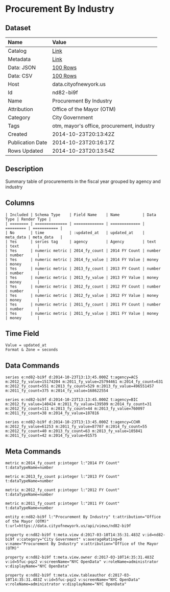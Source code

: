 # Procurement By Industry

## Dataset

| Name | Value |
| :--- | :---- |
| Catalog | [Link](https://catalog.data.gov/dataset/procurement-by-industry-eb653) |
| Metadata | [Link](https://data.cityofnewyork.us/api/views/nd82-bi9f) |
| Data: JSON | [100 Rows](https://data.cityofnewyork.us/api/views/nd82-bi9f/rows.json?max_rows=100) |
| Data: CSV | [100 Rows](https://data.cityofnewyork.us/api/views/nd82-bi9f/rows.csv?max_rows=100) |
| Host | data.cityofnewyork.us |
| Id | nd82-bi9f |
| Name | Procurement By Industry |
| Attribution | Office of the Mayor (OTM) |
| Category | City Government |
| Tags | otm, mayor's office, procurement, industry |
| Created | 2014-10-23T20:13:42Z |
| Publication Date | 2014-10-23T20:16:17Z |
| Rows Updated | 2014-10-23T20:13:54Z |

## Description

Summary table of procurements in the fiscal year grouped by agency and industry

## Columns

```ls
| Included | Schema Type    | Field Name    | Name          | Data Type | Render Type |
| ======== | ============== | ============= | ============= | ========= | =========== |
| No       | time           | :updated_at   | updated_at    | meta_data | meta_data   |
| Yes      | series tag     | agency        | Agency        | text      | text        |
| Yes      | numeric metric | 2014_fy_count | 2014 FY Count | number    | number      |
| Yes      | numeric metric | 2014_fy_value | 2014 FY Value | money     | money       |
| Yes      | numeric metric | 2013_fy_count | 2013 FY Count | number    | number      |
| Yes      | numeric metric | 2013_fy_value | 2013 FY Value | money     | money       |
| Yes      | numeric metric | 2012_fy_count | 2012 FY Count | number    | number      |
| Yes      | numeric metric | 2012_fy_value | 2012 FY Value | money     | money       |
| Yes      | numeric metric | 2011_fy_count | 2011 FY Count | number    | number      |
| Yes      | numeric metric | 2011_fy_value | 2011 FY Value | money     | money       |
```

## Time Field

```ls
Value = updated_at
Format & Zone = seconds
```

## Data Commands

```ls
series e:nd82-bi9f d:2014-10-23T13:13:45.000Z t:agency=ACS m:2012_fy_value=15174204 m:2011_fy_value=25794461 m:2014_fy_count=631 m:2012_fy_count=551 m:2013_fy_count=529 m:2013_fy_value=496551457 m:2011_fy_count=375 m:2014_fy_value=168622554

series e:nd82-bi9f d:2014-10-23T13:13:45.000Z t:agency=BIC m:2012_fy_value=140424 m:2011_fy_value=139509 m:2014_fy_count=31 m:2012_fy_count=111 m:2013_fy_count=44 m:2013_fy_value=760097 m:2011_fy_count=38 m:2014_fy_value=187816

series e:nd82-bi9f d:2014-10-23T13:13:45.000Z t:agency=CCHR m:2012_fy_value=61253 m:2011_fy_value=87707 m:2014_fy_count=55 m:2012_fy_count=40 m:2013_fy_count=63 m:2013_fy_value=105841 m:2011_fy_count=42 m:2014_fy_value=91575
```

## Meta Commands

```ls
metric m:2014_fy_count p:integer l:"2014 FY Count" t:dataTypeName=number

metric m:2013_fy_count p:integer l:"2013 FY Count" t:dataTypeName=number

metric m:2012_fy_count p:integer l:"2012 FY Count" t:dataTypeName=number

metric m:2011_fy_count p:integer l:"2011 FY Count" t:dataTypeName=number

entity e:nd82-bi9f l:"Procurement By Industry" t:attribution="Office of the Mayor (OTM)" t:url=https://data.cityofnewyork.us/api/views/nd82-bi9f

property e:nd82-bi9f t:meta.view d:2017-03-10T14:35:31.483Z v:id=nd82-bi9f v:category="City Government" v:averageRating=0 v:name="Procurement By Industry" v:attribution="Office of the Mayor (OTM)"

property e:nd82-bi9f t:meta.view.owner d:2017-03-10T14:35:31.483Z v:id=5fuc-pqz2 v:screenName="NYC OpenData" v:roleName=administrator v:displayName="NYC OpenData"

property e:nd82-bi9f t:meta.view.tableauthor d:2017-03-10T14:35:31.483Z v:id=5fuc-pqz2 v:screenName="NYC OpenData" v:roleName=administrator v:displayName="NYC OpenData"
```